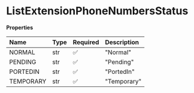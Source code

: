 # ListExtensionPhoneNumbersStatus

**Properties**

| Name      | Type | Required | Description |
| :-------- | :--- | :------- | :---------- |
| NORMAL    | str  | ✅       | "Normal"    |
| PENDING   | str  | ✅       | "Pending"   |
| PORTEDIN  | str  | ✅       | "PortedIn"  |
| TEMPORARY | str  | ✅       | "Temporary" |

<!-- This file was generated by liblab | https://liblab.com/ -->
